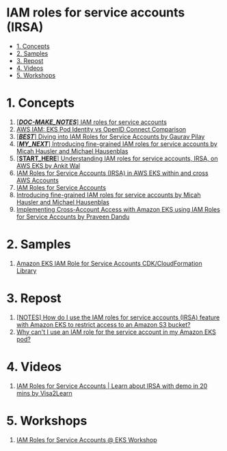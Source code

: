 <h1>IAM roles for service accounts (IRSA)</h1>

<!-- TOC -->

- [1. Concepts](#1-concepts)
- [2. Samples](#2-samples)
- [3. Repost](#3-repost)
- [4. Videos](#4-videos)
- [5. Workshops](#5-workshops)

<!-- /TOC -->

# 1. Concepts

1. [[_**DOC-MAKE_NOTES**_] IAM roles for service accounts](https://docs.aws.amazon.com/eks/latest/userguide/iam-roles-for-service-accounts.html)
1. [AWS IAM: EKS Pod Identity vs OpenID Connect Comparison](https://www.perfectscale.io/blog/eks-iam-oidc-vs-pod-identity)
1. [[_**BEST**_] Diving into IAM Roles for Service Accounts by Gaurav Pilay](https://aws.amazon.com/blogs/containers/diving-into-iam-roles-for-service-accounts/)
1. [[_**MY_NEXT**_] Introducing fine-grained IAM roles for service accounts by Micah Hausler and Michael Hausenblas](https://aws.amazon.com/blogs/opensource/introducing-fine-grained-iam-roles-service-accounts/)
1. [[**START_HERE**] Understanding IAM roles for service accounts, IRSA, on AWS EKS by Ankit Wal](https://medium.com/@ankit.wal/the-how-of-iam-roles-for-service-accounts-irsa-on-aws-eks-3d76badb8942)
1. [IAM Roles for Service Accounts (IRSA) in AWS EKS within and cross AWS Accounts](https://platformwale.blog/2023/08/02/iam-roles-for-service-accounts-irsa-in-aws-eks-within-and-cross-aws-accounts/)
1. [IAM Roles for Service Accounts](https://eksctl.io/usage/iamserviceaccounts/)
1. [Introducing fine-grained IAM roles for service accounts by Micah Hausler and Michael Hausenblas](https://aws.amazon.com/blogs/opensource/introducing-fine-grained-iam-roles-service-accounts/)
1. [Implementing Cross-Account Access with Amazon EKS using IAM Roles for Service Accounts by Praveen Dandu](https://www.linkedin.com/pulse/implementing-cross-account-access-amazon-eks-using-iam-praveen-dandu-zj8te/)

# 2. Samples

1. [Amazon EKS IAM Role for Service Accounts CDK/CloudFormation Library](https://github.com/awslabs/amazon-eks-irsa-cfn)

# 3. Repost

1. [[NOTES] How do I use the IAM roles for service accounts (IRSA) feature with Amazon EKS to restrict access to an Amazon S3 bucket?](https://repost.aws/knowledge-center/eks-restrict-s3-bucket)
1. [Why can't I use an IAM role for the service account in my Amazon EKS pod?](https://repost.aws/knowledge-center/eks-pods-iam-role-service-accounts)

# 4. Videos

1. [IAM Roles for Service Accounts | Learn about IRSA with demo in 20 mins by Visa2Learn](https://www.youtube.com/watch?v=otmLHWW3Tos)

# 5. Workshops

1. [IAM Roles for Service Accounts @ EKS Workshop](https://www.eksworkshop.com/docs/security/iam-roles-for-service-accounts/)



